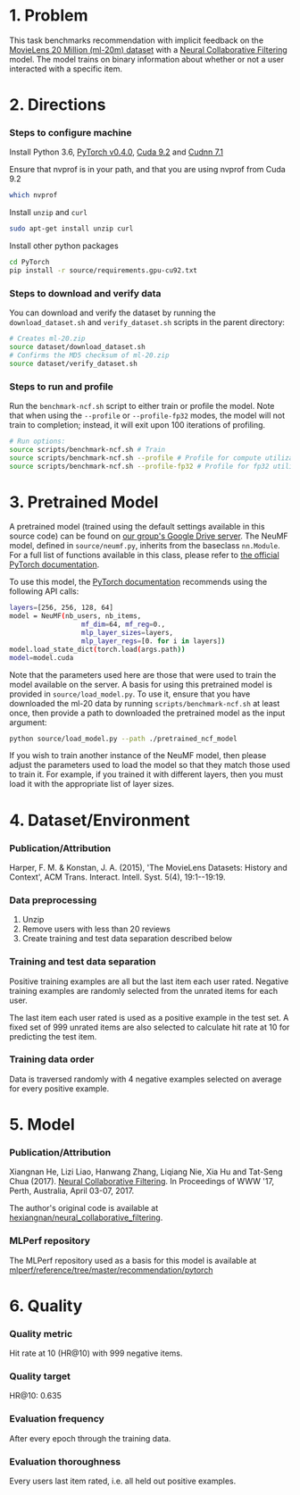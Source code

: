 # 1. Problem
This task benchmarks recommendation with implicit feedback on the [MovieLens 20 Million (ml-20m) dataset](https://grouplens.org/datasets/movielens/20m/) with a [Neural Collaborative Filtering](http://dl.acm.org/citation.cfm?id=3052569) model.
The model trains on binary information about whether or not a user interacted with a specific item.

# 2. Directions
### Steps to configure machine


Install Python 3.6, [PyTorch v0.4.0](https://github.com/pytorch/pytorch/tree/v0.4.0), [Cuda 9.2](https://developer.nvidia.com/cuda-downloads) and [Cudnn 7.1](https://developer.nvidia.com/cudnn)

Ensure that nvprof is in your path, and that you are using nvprof from Cuda 9.2
```bash
which nvprof
```


Install `unzip` and `curl`

```bash
sudo apt-get install unzip curl
```

Install other python packages

```bash
cd PyTorch
pip install -r source/requirements.gpu-cu92.txt
```

### Steps to download and verify data

You can download and verify the dataset by running the `download_dataset.sh` and `verify_dataset.sh` scripts in the parent directory:

```bash
# Creates ml-20.zip
source dataset/download_dataset.sh
# Confirms the MD5 checksum of ml-20.zip
source dataset/verify_dataset.sh
```

### Steps to run and profile


Run the `benchmark-ncf.sh` script to either train or profile the model. Note that when using the `--profile` or 
`--profile-fp32` modes, the model will not train to completion; instead, it will exit upon 100 iterations of profiling.

```bash
# Run options:
source scripts/benchmark-ncf.sh # Train
source scripts/benchmark-ncf.sh --profile # Profile for compute utilization
source scripts/benchmark-ncf.sh --profile-fp32 # Profile for fp32 utilization
```
# 3. Pretrained Model

A pretrained model (trained using the default settings available in this source code) can be found on [our group's Google Drive server](https://drive.google.com/open?id=1IaTqcCAWYhFsbvL4bnlJ2oEdGjP9OV7M).
The NeuMF model, defined in `source/neumf.py`, inherits from the baseclass `nn.Module`. For a full list of functions available in this class, please 
refer to [the official PyTorch documentation](https://pytorch.org/docs/stable/nn.html).

To use this model, the [PyTorch documentation](https://pytorch.org/docs/master/notes/serialization.html) recommends 
using the following API calls:

```bash
layers=[256, 256, 128, 64]
model = NeuMF(nb_users, nb_items,
                  mf_dim=64, mf_reg=0.,
                  mlp_layer_sizes=layers,
                  mlp_layer_regs=[0. for i in layers])
model.load_state_dict(torch.load(args.path))
model=model.cuda
```
Note that the parameters used here are those that were used to train the model available on the server. A basis for
using this pretrained model is provided in `source/load_model.py`. To use it, ensure that you have downloaded the ml-20
data by running `scripts/benchmark-ncf.sh` at least once, then provide a path to downloaded the pretrained model as 
the input argument:

```bash
python source/load_model.py --path ./pretrained_ncf_model
```
 
 If you wish to train another instance of the NeuMF model, then please adjust the parameters used to load the model so that they match 
those used to train it. For example, if you trained it with different layers, then you must load it with the appropriate
list of layer sizes. 

# 4. Dataset/Environment
### Publication/Attribution
Harper, F. M. & Konstan, J. A. (2015), 'The MovieLens Datasets: History and Context', ACM Trans. Interact. Intell. Syst. 5(4), 19:1--19:19.

### Data preprocessing

1. Unzip
2. Remove users with less than 20 reviews
3. Create training and test data separation described below

### Training and test data separation
Positive training examples are all but the last item each user rated.
Negative training examples are randomly selected from the unrated items for each user.

The last item each user rated is used as a positive example in the test set.
A fixed set of 999 unrated items are also selected to calculate hit rate at 10 for predicting the test item.

### Training data order
Data is traversed randomly with 4 negative examples selected on average for every positive example.

# 5. Model
### Publication/Attribution
Xiangnan He, Lizi Liao, Hanwang Zhang, Liqiang Nie, Xia Hu and Tat-Seng Chua (2017). [Neural Collaborative Filtering](http://dl.acm.org/citation.cfm?id=3052569). In Proceedings of WWW '17, Perth, Australia, April 03-07, 2017.

The author's original code is available at [hexiangnan/neural_collaborative_filtering](https://github.com/hexiangnan/neural_collaborative_filtering).

### MLPerf repository
The MLPerf repository used as a basis for this model is available at [mlperf/reference/tree/master/recommendation/pytorch](https://github.com/mlperf/reference/tree/master/recommendation/pytorch)
# 6. Quality
### Quality metric
Hit rate at 10 (HR@10) with 999 negative items.

### Quality target
HR@10: 0.635

### Evaluation frequency
After every epoch through the training data.

### Evaluation thoroughness

Every users last item rated, i.e. all held out positive examples.

